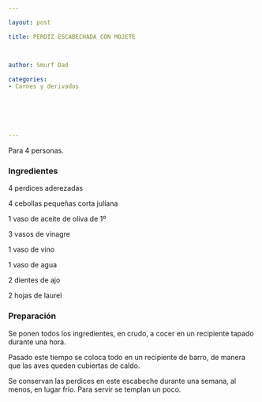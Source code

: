 ```yaml
---

layout: post

title: PERDÍZ ESCABECHADA CON MOJETE



author: Smurf Dad

categories:
- Carnes y derivados






---
```


Para 4 personas.

<h3>Ingredientes</h3>

4 perdices aderezadas

4 cebollas pequeñas corta julíana

1 vaso de aceite de oliva de 1º

3 vasos de vinagre

1 vaso de vino

1 vaso de agua

2 dientes de ajo

2 hojas de laurel

<h3>Preparación</h3>

Se ponen todos los ingredientes, en crudo, a cocer en un recipiente tapado durante una hora.

Pasado este tiempo se coloca todo en un recipiente de barro, de manera que las aves queden cubiertas de caldo.

Se conservan las perdices en este escabeche durante una semana, al menos, en lugar frío. Para servir se templan un poco.